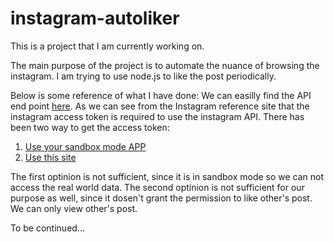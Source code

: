 # instagram-autoliker
This is a project that I am currently working on. 

The main purpose of the project is to automate the nuance of browsing the instagram. I am trying to use node.js to like the post periodically.

Below is some reference of what I have done:
We can easilly find the API end point [here](https://www.instagram.com/developer/endpoints/).
As we can see from the Instagram reference site that the instagram access token is required to use the instagram API. There has been two way to get the access token:

1. [Use your sandbox mode APP](http://jelled.com/instagram/access-token)
2. [Use this site](http://services.chrisriversdesign.com/instagram-token/)

The first optinion is not sufficient, since it is in sandbox mode so we can not access the real world data.
The second optinion is not sufficient for our purpose as well, since it dosen't grant the permission to like other's post. We can only view other's post.

To be continued...
